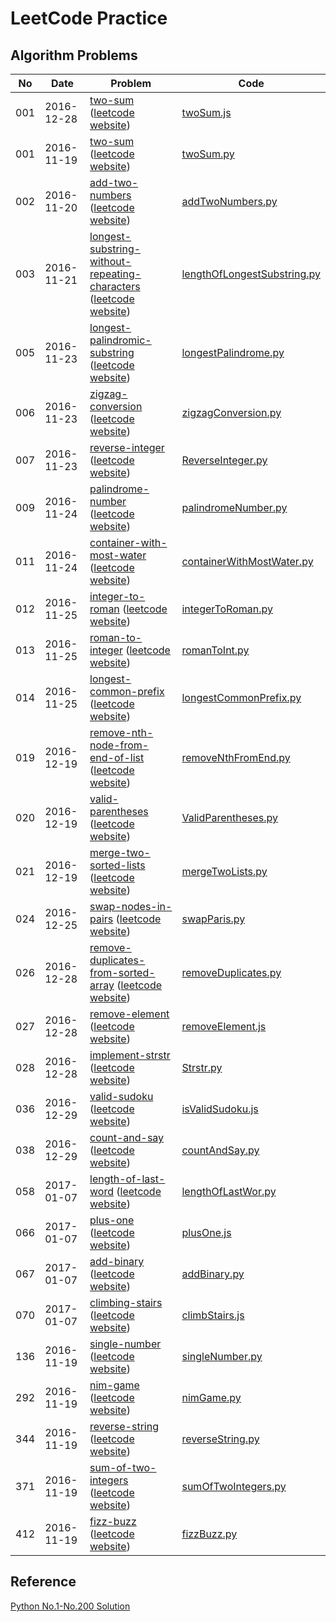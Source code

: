 LeetCode Practice
=====================

Algorithm Problems
---------------------

|No|Date|Problem|Code|
|----|------|------|------|
|001|2016-12-28|[two-sum](two-sum/) ([leetcode website](https://leetcode.com/problems/two-sum/))|[twoSum.js](001-two-sum/)|
|001|2016-11-19|[two-sum](two-sum/) ([leetcode website](https://leetcode.com/problems/two-sum/))|[twoSum.py](001-two-sum/)|
|002|2016-11-20|[add-two-numbers](add-two-numbers/) ([leetcode website](https://leetcode.com/problems/add-two-numbers/))|[addTwoNumbers.py](002-add-two-numbers/)|
|003|2016-11-21|[longest-substring-without-repeating-characters](longest-substring-without-repeating-characters/) ([leetcode website](https://leetcode.com/problems/longest-substring-without-repeating-characters/))|[lengthOfLongestSubstring.py](003-longest-substring-without-repeating-characters/)|
|005|2016-11-23|[longest-palindromic-substring](longest-palindromic-substring/) ([leetcode website](https://leetcode.com/problems/longest-palindromic-substring/))|[longestPalindrome.py](005-longest-palindromic-substring/)|
|006|2016-11-23|[zigzag-conversion](zigzag-conversion/) ([leetcode website](https://leetcode.com/problems/zigzag-conversion/))|[zigzagConversion.py](006-zigzag-conversion/)|
|007|2016-11-23|[reverse-integer](reverse-integer/) ([leetcode website](https://leetcode.com/problems/reverse-integer/))|[ReverseInteger.py](007-reverse-integer/)|
|009|2016-11-24|[palindrome-number](palindrome-number/) ([leetcode website](https://leetcode.com/problems/palindrome-number/))|[palindromeNumber.py](009-palindrome-number/)|
|011|2016-11-24|[container-with-most-water](container-with-most-water/) ([leetcode website](https://leetcode.com/problems/container-with-most-water/))|[containerWithMostWater.py](011-container-with-most-water/)|
|012|2016-11-25|[integer-to-roman](integer-to-roman/) ([leetcode website](https://leetcode.com/problems/integer-to-roman/))|[integerToRoman.py](012-integer-to-roman/)|
|013|2016-11-25|[roman-to-integer](roman-to-integer/) ([leetcode website](https://leetcode.com/problems/roman-to-integer/))|[romanToInt.py](013-roman-to-integer/)|
|014|2016-11-25|[longest-common-prefix](longest-common-prefix/) ([leetcode website](https://leetcode.com/problems/longest-common-prefix/))|[longestCommonPrefix.py](014-longest-common-prefix/)|
|019|2016-12-19|[remove-nth-node-from-end-of-list](remove-nth-node-from-end-of-list/) ([leetcode website](https://leetcode.com/problems/remove-nth-node-from-end-of-list/))|[removeNthFromEnd.py](019-remove-nth-node-from-end-of-list/)|
|020|2016-12-19|[valid-parentheses](valid-parentheses/) ([leetcode website](https://leetcode.com/problems/valid-parentheses/))|[ValidParentheses.py](020-valid-parentheses/)|
|021|2016-12-19|[merge-two-sorted-lists](merge-two-sorted-lists/) ([leetcode website](https://leetcode.com/problems/merge-two-sorted-lists/))|[mergeTwoLists.py](021-merge-two-sorted-lists/)|
|024|2016-12-25|[swap-nodes-in-pairs](swap-nodes-in-pairs/) ([leetcode website](https://leetcode.com/problems/swap-nodes-in-pairs/))|[swapParis.py](024-swap-nodes-in-pairs/)|
|026|2016-12-28|[remove-duplicates-from-sorted-array](remove-duplicates-from-sorted-array/) ([leetcode website](https://leetcode.com/problems/remove-duplicates-from-sorted-array/))|[removeDuplicates.py](026-remove-duplicates-from-sorted-array/)|
|027|2016-12-28|[remove-element](remove-element/) ([leetcode website](https://leetcode.com/problems/remove-element/))|[removeElement.js](027-remove-element/)|
|028|2016-12-28|[implement-strstr](implement-strstr/) ([leetcode website](https://leetcode.com/problems/implement-strstr/))|[Strstr.py](028-implement-strstr/)|
|036|2016-12-29|[valid-sudoku](valid-sudoku/) ([leetcode website](https://leetcode.com/problems/valid-sudoku/))|[isValidSudoku.js](036-valid-sudoku/)|
|038|2016-12-29|[count-and-say](count-and-say/) ([leetcode website](https://leetcode.com/problems/count-and-say/))|[countAndSay.py](038-count-and-say/)|
|058|2017-01-07|[length-of-last-word](length-of-last-word/) ([leetcode website](https://leetcode.com/problems/length-of-last-word/))|[lengthOfLastWor.py](058-length-of-last-word/)|
|066|2017-01-07|[plus-one](plus-one/) ([leetcode website](https://leetcode.com/problems/plus-one/))|[plusOne.js](066-plus-one/)|
|067|2017-01-07|[add-binary](add-binary/) ([leetcode website](https://leetcode.com/problems/add-binary/))|[addBinary.py](067-add-binary/)|
|070|2017-01-07|[climbing-stairs](climbing-stairs/) ([leetcode website](https://leetcode.com/problems/climbing-stairs/))|[climbStairs.js](070-climbing-stairs/)|
|136|2016-11-19|[single-number](single-number/) ([leetcode website](https://leetcode.com/problems/single-number/))|[singleNumber.py](136-single-number/)|
|292|2016-11-19|[nim-game](nim-game/) ([leetcode website](https://leetcode.com/problems/nim-game/))|[nimGame.py](292-nim-game/)|
|344|2016-11-19|[reverse-string](reverse-string/) ([leetcode website](https://leetcode.com/problems/reverse-string/))|[reverseString.py](344-reverse-string/)|
|371|2016-11-19|[sum-of-two-integers](sum-of-two-integers/) ([leetcode website](https://leetcode.com/problems/sum-of-two-integers/))|[sumOfTwoIntegers.py](371-sum-of-two-integers/)|
|412|2016-11-19|[fizz-buzz](fizz-buzz/) ([leetcode website](https://leetcode.com/problems/fizz-buzz/))|[fizzBuzz.py](412-fizz-buzz/)|
Reference
---------------

[Python No.1-No.200 Solution](https://shenjie1993.gitbooks.io/leetcode-python/content/)
